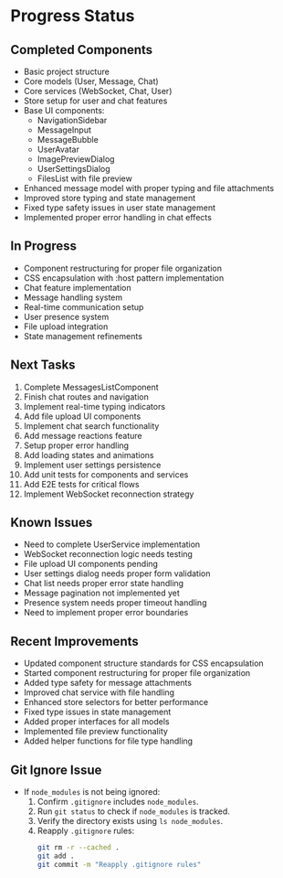 # Progress Status

## Completed Components
- Basic project structure
- Core models (User, Message, Chat)
- Core services (WebSocket, Chat, User)
- Store setup for user and chat features
- Base UI components:
  - NavigationSidebar
  - MessageInput
  - MessageBubble
  - UserAvatar
  - ImagePreviewDialog
  - UserSettingsDialog
  - FilesList with file preview
- Enhanced message model with proper typing and file attachments
- Improved store typing and state management
- Fixed type safety issues in user state management
- Implemented proper error handling in chat effects

## In Progress
- Component restructuring for proper file organization
- CSS encapsulation with :host pattern implementation
- Chat feature implementation
- Message handling system
- Real-time communication setup
- User presence system
- File upload integration
- State management refinements

## Next Tasks
1. Complete MessagesListComponent
2. Finish chat routes and navigation
3. Implement real-time typing indicators
4. Add file upload UI components
5. Implement chat search functionality
6. Add message reactions feature
7. Setup proper error handling
8. Add loading states and animations
9. Implement user settings persistence
10. Add unit tests for components and services
11. Add E2E tests for critical flows
12. Implement WebSocket reconnection strategy

## Known Issues
- Need to complete UserService implementation
- WebSocket reconnection logic needs testing
- File upload UI components pending
- User settings dialog needs proper form validation
- Chat list needs proper error state handling
- Message pagination not implemented yet
- Presence system needs proper timeout handling
- Need to implement proper error boundaries

## Recent Improvements
- Updated component structure standards for CSS encapsulation
- Started component restructuring for proper file organization
- Added type safety for message attachments
- Improved chat service with file handling
- Enhanced store selectors for better performance
- Fixed type issues in state management
- Added proper interfaces for all models
- Implemented file preview functionality
- Added helper functions for file type handling

## Git Ignore Issue
- If `node_modules` is not being ignored:
  1. Confirm `.gitignore` includes `node_modules`.
  2. Run `git status` to check if `node_modules` is tracked.
  3. Verify the directory exists using `ls node_modules`.
  4. Reapply `.gitignore` rules:
     ```bash
     git rm -r --cached .
     git add .
     git commit -m "Reapply .gitignore rules"

